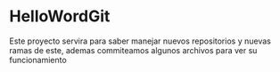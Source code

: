 # HelloWordGit
Este proyecto servira para saber manejar nuevos repositorios y nuevas ramas de este, ademas commiteamos algunos archivos para ver su funcionamiento
